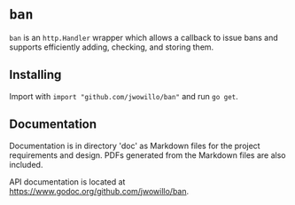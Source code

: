 # `ban`

`ban` is an `http.Handler` wrapper which allows a callback to issue bans and
supports efficiently adding, checking, and storing them.

## Installing

Import with `import "github.com/jwowillo/ban"` and run `go get`.

## Documentation

Documentation is in directory 'doc' as Markdown files for the project
requirements and design. PDFs generated from the Markdown files are also
included.

API documentation is located at https://www.godoc.org/github.com/jwowillo/ban.
